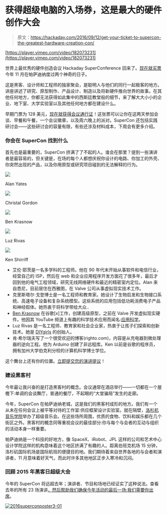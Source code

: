 # 获得超级电脑的入场券，这是最大的硬件创作大会

> 原文：<https://hackaday.com/2016/09/12/get-your-ticket-to-supercon-the-greatest-hardware-creation-con/>

[https://player.vimeo.com/video/182073231](https://player.vimeo.com/video/182073231)

世界上最优秀的硬件创造会议 Hackaday SuperConference 回来了。[现在就买票](https://www.eventbrite.com/e/hackaday-super-conference-2016-tickets-27343845177)今年 11 月在帕萨迪纳度过两个神奇的日子。

这是黑客、设计师和工程师的独家聚会，是聪明人与他们的同行一起极客的地方。讲座讲述了研究、原型制作、产品设计、制造以及将新硬件推向世界的故事。在其他任何地方，你都无法获得如此集中的西斯廷教堂般的细节，来了解大大小小的企业、地下室、大学实验室以及其他任何地方都在建设什么。

早期门票为 128 美元，[现在就获得会议通行证](https://www.eventbrite.com/e/hackaday-super-conference-2016-tickets-27343845177)！这张票可以让你在这两天参加会谈、早餐和午餐，一个会议徽章，以及周六晚上的派对。SuperCon 还包括实践研讨会——这些研讨会的容量有限，有些还涉及材料成本，下周会有更多介绍。

### 你会在 SuperCon 找到什么

首先也是最重要的，SuperCon 挤满了了不起的人。谁会在那里？提到一些演讲者是最容易的，但关键是，在场的每个人都想庆祝你设计的电路、你加工的外壳、你突然出现的产品，以及你用原型或研究项目碰到的无法解释的行为。

![](img/d6854f1d28b56c4fa8c870730c2017de.png)

Alan Yates

![](img/83c215f1b0b0b3a4401cebecb1459940.png)

Christal Gordon

![](img/6bc924c4a6d0f69176e3c81ca9ebaca8.png)

Ben Krasnow

![](img/eb491c0d724a8f6d37b1bfda37e186e2.png)

Luz Rivas

![](img/e5315fcb1cbd6af97a847f1707092dc3.png)

Ken Shirriff

*   艾伦·耶茨是一名多学科的工程师。他在 90 年代末开始从事软件和电信行业，经营自己的 ISP，然后在 web 和企业应用程序开发方面花了很多年，最后才回到他的电气工程领域，研究无线网络硬件和最近的精密室内定位。Alan 来自悉尼，目前居住在西雅图，在 Valve 公司从事虚拟现实技术工作。
*   克里斯塔尔·戈登博士是一名工程师和教育家。她设计了生物启发和生物接口系统、高速电子设备和复杂系统模型。这些系统的应用包括低功耗消费电子产品和神经假体。她热衷于将科学带给大众..
*   [Ben Krasnow](https://twitter.com/benkrasnow) 在谷歌[x]工作，创建高级原型，之前在 Valve 开发虚拟现实硬件。他因其 YouTube 频道上有趣的科学技术应用而闻名:[应用科学](https://www.youtube.com/user/bkraz333)。
*   Luz Rivas 是一名工程师、教育家和社会企业家，热衷于让孩子们探索和创新技术。她是 [DIYgirls](http://www.diygirls.org/) 的创始人。
*   肯·希尔瑞夫写了一个很受欢迎的博客(righto.com)，内容是从充电器到微处理器的逆向工程。他为 Arduino 创建了非远程库。Ken 以前是谷歌的程序员，拥有加州大学伯克利分校的计算机科学博士学位。

这个舞台上还有你的位置。[立即提交您的演讲提议](https://docs.google.com/forms/d/e/1FAIpQLScDw3-DVJSYZT8cQZBId671xSDScnJc6VSQ_Ga961ZEBu6F_A/viewform)！

### 建设黑客村

今年最让我兴奋的是打造黑客村的概念。会议通常在酒店举行——一切都在一个屋檐下:单调的会谈舞厅，普通的餐厅，不起眼的“大堂骗局”发生的走廊。

今年，SuperCon 在帕萨迪纳老城，这是我们的黑客村成形的地方。我们有一个从未在任何会议上被平等对待的工作室:供应框架设计实验室。就在隔壁，[洛杉机音乐学院](http://www.lacm.edu/)举办了超级音乐会。在这些场所周围，优质的食物、饮料和娱乐都在几个街区之外。黑客村的概念同等重视会议的最佳部分:你与每个与会者的互动与组织的活动本身一样重要。

帕萨迪纳是一个科技的好地方，像 SpaceX、iRobot、JPL 这样的公司和艺术中心设计学院这样的机构意味着这个地区挤满了有趣的人。距离伯班克机场 15 分钟，洛杉矶国际机场是国际航班的便捷目的地。我们期待着来自世界各地的与会者和演讲者，11 月意味着好天气，而此时许多其他地区正步入寒冷和沉闷。

### 回顾 2015 年黑客日超级大会

今年的 SuperCon 将远超去年；演讲者、节目和场地已经证实了这种说法。查看去年的所有 23 场演讲[，然后帮助我们确保今年活动的最后一场:](http://hackaday.com/2015/12/24/23-superconference-talks-you-shouldnt-miss/)[我们需要你出席](https://www.eventbrite.com/e/hackaday-super-conference-2016-tickets-27343845177)。

[![2016superconposter3-01](img/914f7bca21e48b176bc014fa28348fa5.png)](https://hackaday.com/wp-content/uploads/2016/08/2016superconposter3-01.png)